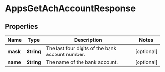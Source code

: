 

# AppsGetAchAccountResponse


## Properties

| Name | Type | Description | Notes |
|------------ | ------------- | ------------- | -------------|
|**mask** | **String** | The last four digits of the bank account number. |  [optional] |
|**name** | **String** | The name of the bank account. |  [optional] |



